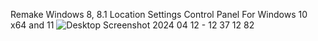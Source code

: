 Remake Windows 8, 8.1 Location Settings Control Panel For Windows 10 x64 and 11 
![Desktop Screenshot 2024 04 12 - 12 37 12 82](https://github.com/MehranAkbarii/WindowsLocationCplRemake/assets/133998536/d196ab00-e5c8-4ff8-8f4c-9d2c4a285530)
